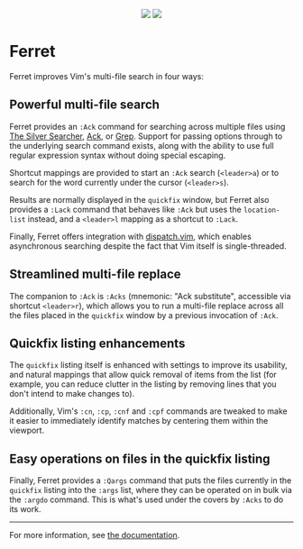 <p align="center">
<img src="https://raw.githubusercontent.com/wincent/ferret/media/ferret.jpg" />
<img src="https://raw.githubusercontent.com/wincent/ferret/media/ferret.gif" />
</p>

# Ferret

Ferret improves Vim's multi-file search in four ways:

## Powerful multi-file search

Ferret provides an `:Ack` command for searching across multiple files using [The
Silver Searcher](https://github.com/ggreer/the_silver_searcher),
[Ack](http://beyondgrep.com/), or [Grep](http://www.gnu.org/software/grep/).
Support for passing options through to the underlying search command exists,
along with the ability to use full regular expression syntax without doing
special escaping.

Shortcut mappings are provided to start an `:Ack` search
(<code>&lt;leader&gt;a</code>) or to search for the word currently under the
cursor (<code>&lt;leader&gt;s</code>).

Results are normally displayed in the `quickfix` window, but Ferret also
provides a `:Lack` command that behaves like `:Ack` but uses the `location-list`
instead, and a <code>&lt;leader&gt;l</code> mapping as a shortcut to `:Lack`.

Finally, Ferret offers integration with
[dispatch.vim](https://github.com/tpope/vim-dispatch), which enables
asynchronous searching despite the fact that Vim itself is single-threaded.

## Streamlined multi-file replace

The companion to `:Ack` is `:Acks` (mnemonic: "Ack substitute", accessible via
shortcut <code>&lt;leader&gt;r</code>), which allows you to run a multi-file
replace across all the files placed in the `quickfix` window by a previous
invocation of `:Ack`.

## Quickfix listing enhancements

The `quickfix` listing itself is enhanced with settings to improve its
usability, and natural mappings that allow quick removal of items from the
list (for example, you can reduce clutter in the listing by removing lines
that you don't intend to make changes to).

Additionally, Vim's `:cn`, `:cp`, `:cnf` and `:cpf` commands are tweaked to
make it easier to immediately identify matches by centering them within the
viewport.

## Easy operations on files in the quickfix listing

Finally, Ferret provides a `:Qargs` command that puts the files currently in
the `quickfix` listing into the `:args` list, where they can be operated on in
bulk via the `:argdo` command. This is what's used under the covers by `:Acks`
to do its work.

---

For more information, see [the
documentation](https://github.com/wincent/ferret/blob/master/doc/ferret.txt).
